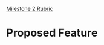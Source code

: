 [Milestone 2 Rubric](https://github.com/IACS-CS-207/cs207-F17/blob/master/project/milestone2/milestone2_rubric.md)


# Proposed Feature
